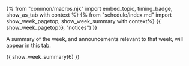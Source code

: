 {% from "common/macros.njk" import embed_topic, timing_badge, show_as_tab with context %}
{% from "schedule/index.md" import show_week_pagetop, show_week_summary with context%}
{{ show_week_pagetop(6, "notices") }}

<box type="info" dismissible>

A summary of the week, and announcements relevant to that week, will appear in this tab.
</box>

{{ show_week_summary(6) }}
